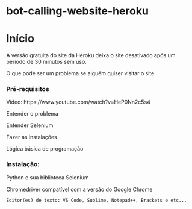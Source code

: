 # bot-calling-website-heroku



# Início

<p>A versão gratuita do site da Heroku deixa o site desativado após um período de 30 minutos sem uso. </p>
<p>O que pode ser um problema se alguém quiser visitar o site.</p>


### Pré-requisitos

<p>Vídeo: https://www.youtube.com/watch?v=HeP0Nn2c5s4</p>
<p>Entender o problema</p>
<p>Entender Selenium</p>
<p>Fazer as instalações</p>
<p>Lógica básica de programação</p>

### Instalação:

<p>Python e sua biblioteca Selenium</p>
<p>Chromedriver compatível com a versão do Google Chrome</p>

```
Editor(es) de texto: VS Code, Sublime, Notepad++, Brackets e etc...
```

